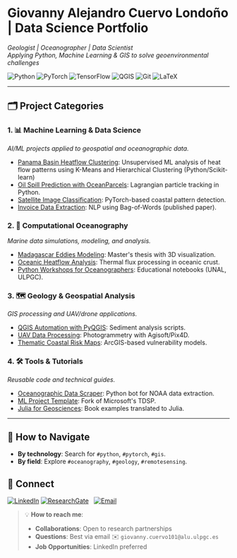 # Giovanny Alejandro Cuervo Londoño | Data Science Portfolio  
*Geologist | Oceanographer | Data Scientist*  
*Applying Python, Machine Learning & GIS to solve geoenvironmental challenges*  

![Python](https://img.shields.io/badge/Python-3.10+-blue?logo=python&logoColor=white)
![PyTorch](https://img.shields.io/badge/PyTorch-2.0+-red?logo=pytorch)
![TensorFlow](https://img.shields.io/badge/TensorFlow-2.12-orange?logo=tensorflow)
![QGIS](https://img.shields.io/badge/QGIS-3.28-green?logo=qgis&logoColor=white)
![Git](https://img.shields.io/badge/Git-F05032?logo=git&logoColor=white)
![LaTeX](https://img.shields.io/badge/LaTeX-008080?logo=latex&logoColor=white)

---

## 🗂️ **Project Categories**  

### 1. **📊 Machine Learning & Data Science**  
*AI/ML projects applied to geospatial and oceanographic data.*  
- [Panama Basin Heatflow Clustering](https://github.com/gacuervol/unsupervised-ml-heatflow/tree/main): Unsupervised ML analysis of heat flow patterns using K-Means and Hierarchical Clustering (Python/Scikit-learn)  
- [Oil Spill Prediction with OceanParcels](link): Lagrangian particle tracking in Python.  
- [Satellite Image Classification](link): PyTorch-based coastal pattern detection.  
- [Invoice Data Extraction](link): NLP using Bag-of-Words (published paper).  

### 2. **🌊 Computational Oceanography**  
*Marine data simulations, modeling, and analysis.*  
- [Madagascar Eddies Modeling](link): Master's thesis with 3D visualization.  
- [Oceanic Heatflow Analysis](https://github.com/gacuervol/oceanic-heatflow/tree/main): Thermal flux processing in oceanic crust.  
- [Python Workshops for Oceanographers](link): Educational notebooks (UNAL, ULPGC).  

### 3. **🗺️ Geology & Geospatial Analysis**  
*GIS processing and UAV/drone applications.*  
- [QGIS Automation with PyQGIS](link): Sediment analysis scripts.  
- [UAV Data Processing](link): Photogrammetry with Agisoft/Pix4D.  
- [Thematic Coastal Risk Maps](link): ArcGIS-based vulnerability models.  

### 4. **🛠️ Tools & Tutorials**  
*Reusable code and technical guides.*  
- [Oceanographic Data Scraper](link): Python bot for NOAA data extraction.  
- [ML Project Template](link): Fork of Microsoft's TDSP.  
- [Julia for Geosciences](link): Book examples translated to Julia.  

---

## 📌 **How to Navigate**  
- **By technology**: Search for `#python`, `#pytorch`, `#gis`.  
- **By field**: Explore `#oceanography`, `#geology`, `#remotesensing`.  

## 🔗 Connect
[![LinkedIn](https://img.shields.io/badge/LinkedIn-Giovanny_Cuervo-0077B5?style=for-the-badge&logo=linkedin)](https://www.linkedin.com/in/giovanny-alejandro-cuervo-londo%C3%B1o-b446ab23b/) 
[![ResearchGate](https://img.shields.io/badge/ResearchGate-00CCBB?style=for-the-badge&logo=researchgate)](https://www.researchgate.net/profile/Giovanny-Cuervo-Londono)  
[![Email](https://img.shields.io/badge/Email-giovanny.cuervo101%40alu.ulpgc.es-D14836?style=for-the-badge&logo=gmail)](mailto:giovanny.cuervo101@alu.ulpgc.es)

> 💡 **How to reach me**:  
> - **Collaborations**: Open to research partnerships  
> - **Questions**: Best via email ✉️ `giovanny.cuervo101@alu.ulpgc.es` 
> - **Job Opportunities**: LinkedIn preferred
